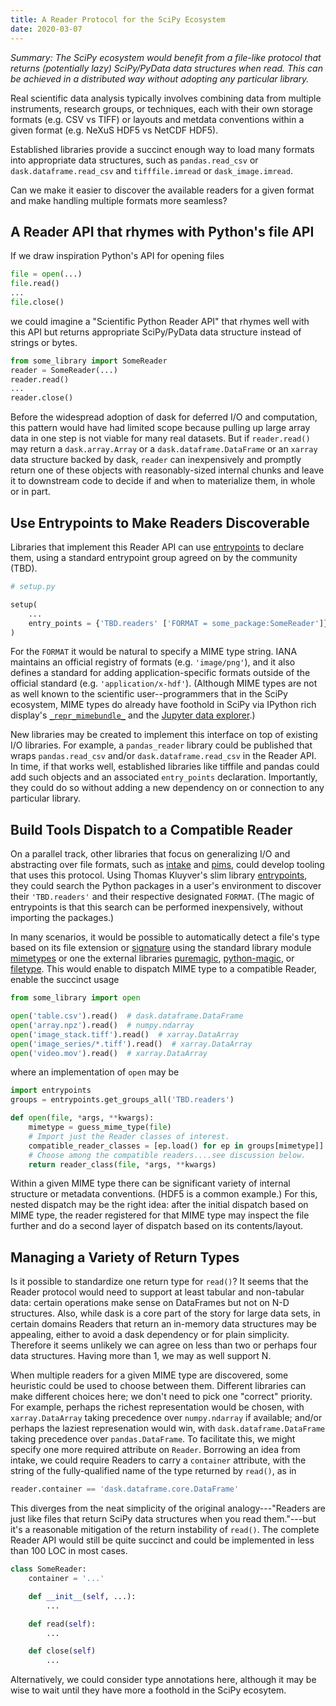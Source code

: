 ```yaml
---
title: A Reader Protocol for the SciPy Ecosystem
date: 2020-03-07
---
```


*Summary: The SciPy ecosystem would benefit from a file-like protocol that
returns (potentially lazy) SciPy/PyData data structures when read. This can be
achieved in a distributed way without adopting any particular library.*

Real scientific data analysis typically involves combining data from multiple
instruments, research groups, or techniques, each with their own storage formats
(e.g. CSV vs TIFF) or layouts and metdata conventions within a given format
(e.g. NeXuS HDF5 vs NetCDF HDF5).

Established libraries provide a succinct enough way to load many formats into
appropriate data structures, such as ``pandas.read_csv`` or
``dask.dataframe.read_csv`` and ``tifffile.imread`` or ``dask_image.imread``.

Can we make it easier to discover the available readers for a given format
and make handling multiple formats more seamless?

## A Reader API that rhymes with Python's file API

If we draw inspiration Python's API for opening files

```python
file = open(...)
file.read()
...
file.close()
```

we could imagine a "Scientific Python Reader API" that rhymes well with this API
but returns appropriate SciPy/PyData data structure instead of strings or bytes.

```python
from some_library import SomeReader
reader = SomeReader(...)
reader.read()
...
reader.close()
```

Before the widespread adoption of dask for deferred I/O and computation, this
pattern would have had limited scope because pulling up large array data in one
step is not viable for many real datasets. But if ``reader.read()`` may return a
`dask.array.Array` or a `dask.dataframe.DataFrame` or an `xarray` data structure
backed by dask, `reader` can inexpensively and promptly return one of these
objects with reasonably-sized internal chunks and leave it to downstream code to
decide if and when to materialize them, in whole or in part.

## Use Entrypoints to Make Readers Discoverable

Libraries that implement this Reader API can use
[entrypoints](https://packaging.python.org/specifications/entry-points/) to
declare them, using a standard entrypoint group agreed on by the community
(TBD).

```python
# setup.py

setup(
    ...
    entry_points = {'TBD.readers' ['FORMAT = some_package:SomeReader']}
)
```

For the ``FORMAT`` it would be natural to specify a MIME type string.
IANA maintains an official registry of formats (e.g. ``'image/png'``), and it
also defines a standard for adding application-specific formats outside of the
official standard (e.g. ``'application/x-hdf'``).
(Although MIME types are not as well known to the scientific user--programmers
that in the SciPy ecosystem, MIME types do already have foothold in SciPy via
IPython rich display's
[`_repr_mimebundle_`](https://ipython.readthedocs.io/en/stable/config/integrating.html#MyObject._repr_mimebundle_)
and the
[Jupyter data explorer](https://github.com/jupyterlab/jupyterlab-data-explorer).)

New libraries may be created to implement this interface on top of existing I/O
libraries. For example, a `pandas_reader` library could be published that wraps
`pandas.read_csv` and/or `dask.dataframe.read_csv` in the Reader API. In time,
if that works well, established libraries like tifffile and pandas could add
such objects and an associated `entry_points` declaration. Importantly, they
could do so without adding a new dependency on or connection to any
particular library.

## Build Tools Dispatch to a Compatible Reader

On a parallel track, other libraries that focus on generalizing I/O and
abstracting over file formats, such as
[intake](https://intake.readthedocs.io/) and
[pims](http://soft-matter.github.io/pims), could develop tooling that uses this
protocol. Using Thomas Kluyver's slim library
[entrypoints](https://packaging.python.org/specifications/entry-points/),
they could search the Python packages in a user's environment to discover their
``'TBD.readers'`` and their respective designated ``FORMAT``. (The magic of
entrypoints is that this search can be performed inexpensively, without
importing the packages.)

In many scenarios, it would be possible to automatically detect a file's type
based on its file extension or
[signature](https://en.wikipedia.org/wiki/List_of_file_signatures) using the
standard library module
[mimetypes](https://docs.python.org/3/library/mimetypes.html) or one the
external libraries [puremagic](https://pypi.org/project/puremagic/),
[python-magic](https://pypi.org/project/python-magic/), or
[filetype](https://pypi.org/project/filetype/). This would enable to dispatch
MIME type to a compatible Reader, enable the succinct usage

```python
from some_library import open

open('table.csv').read()  # dask.dataframe.DataFrame
open('array.npz').read()  # numpy.ndarray
open('image_stack.tiff').read()  # xarray.DataArray
open('image_series/*.tiff').read()  # xarray.DataArray
open('video.mov').read()  # xarray.DataArray
```

where an implementation of `open` may be

```python
import entrypoints
groups = entrypoints.get_groups_all('TBD.readers')

def open(file, *args, **kwargs):
    mimetype = guess_mime_type(file)
    # Import just the Reader classes of interest.
    compatible_reader_classes = [ep.load() for ep in groups[mimetype]]
    # Choose among the compatible readers....see discussion below.
    return reader_class(file, *args, **kwargs)
```

Within a given MIME type there can be significant variety of internal structure
or metadata conventions. (HDF5 is a common example.) For this, nested dispatch
may be the right idea: after the initial dispatch based on MIME type, the reader
registered for that MIME type may inspect the file further and do a second layer
of dispatch based on its contents/layout.

## Managing a Variety of Return Types

Is it possible to standardize one return type for `read()`? It seems that
the Reader protocol would need to support at least tabular and non-tabular data:
certain operations make sense on DataFrames but not on N-D structures. Also,
while dask is a core part of the story for large data sets, in certain domains
Readers that return an in-memory data structures may be appealing, either to
avoid a dask dependency or for plain simplicity. Therefore it seems unlikely
we can agree on less than two or perhaps four data structures. Having more than
1, we may as well support N.

When multiple readers for a given MIME type are discovered, some heuristic could
be used to choose between them. Different libraries can make different choices
here; we don't need to pick one "correct" priority. For example, perhaps the
richest representation would be chosen, with ``xarray.DataArray`` taking
precedence over ``numpy.ndarray`` if available; and/or perhaps the laziest
represenation would win, with ``dask.dataframe.DataFrame`` taking precedence
over ``pandas.DataFrame``. To facilitate this, we might specify one more
required attribute on ``Reader``. Borrowing an idea from intake, we could
require Readers to carry a ``container`` attribute, with the string of the
fully-qualified name of the type returned by `read()`, as in

```py
reader.container == 'dask.dataframe.core.DataFrame'
```

This diverges from the neat simplicity of the original analogy---"Readers are
just like files that return SciPy data structures when you read them."---but
it's a reasonable mitigation of the return instability of ``read()``. The
complete Reader API would still be quite succinct and could be implemented in
less than 100 LOC in most cases.

```py
class SomeReader:
    container = '...'

    def __init__(self, ...):
        ...

    def read(self):
        ...

    def close(self)
        ...
```

Alternatively, we could consider type annotations here, although it may be wise
to wait until they have more a foothold in the SciPy ecosytem.

